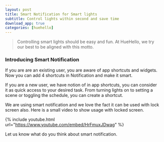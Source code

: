 ```yaml
---
layout: post
title: Smart Notification for Smart lights
subtitle: Control lights within second and save time
download_app: true
categories: [huehello]
---
```


> Controlling smart lights should be easy and fun. At HueHello, we try our best to
> be aligned with this motto.

### Introducing Smart Notification

If you are are an existing user, you are aware of app shortcuts and widgets. Now
you can add 4 shortcuts in Notification and make it smart.

If you are a new user, we have notion of in app shortcuts, you can consider it
as quick access to your desired task. From turning lights on to setting a scene
or toggling the schedule, you can create a shortcut.

We are using smart notification and we love the fact it can be used with lock
screen also. Here is a small video to show usage with locked screen.

{% include youtube.html url="https://www.youtube.com/embed/HrFmuxJDwag" %}

Let us know what do you think about smart notification.